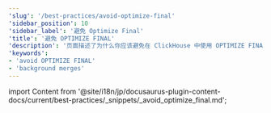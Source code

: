 ```yaml
---
'slug': '/best-practices/avoid-optimize-final'
'sidebar_position': 10
'sidebar_label': '避免 Optimize Final'
'title': '避免 OPTIMIZE FINAL'
'description': '页面描述了为什么你应该避免在 ClickHouse 中使用 OPTIMIZE FINAL 子句'
'keywords':
- 'avoid OPTIMIZE FINAL'
- 'background merges'
---
```


import Content from '@site/i18n/jp/docusaurus-plugin-content-docs/current/best-practices/_snippets/_avoid_optimize_final.md';

<Content />

